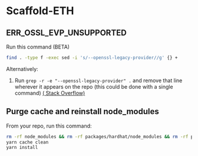 # Scaffold-ETH  

## ERR_OSSL_EVP_UNSUPPORTED

Run this command (BETA)
```bash
find . -type f -exec sed -i 's/--openssl-legacy-provider//g' {} +
```

Alternatively:
1. Run `grep -r -e "--openssl-legacy-provider" .` and remove that line wherever it appears on the repo (this could be done with a single command) [( Stack Overflow)](https://stackoverflow.com/questions/70582072/npm-run-fails-with-err-ossl-evp-unsupported) 

## Purge cache and reinstall node_modules

 From your repo, run this command:

```bash
rm -rf node_modules && rm -rf packages/hardhat/node_modules && rm -rf packages/react-app/node_modules && rm yarn.lock
yarn cache clean
yarn install
```